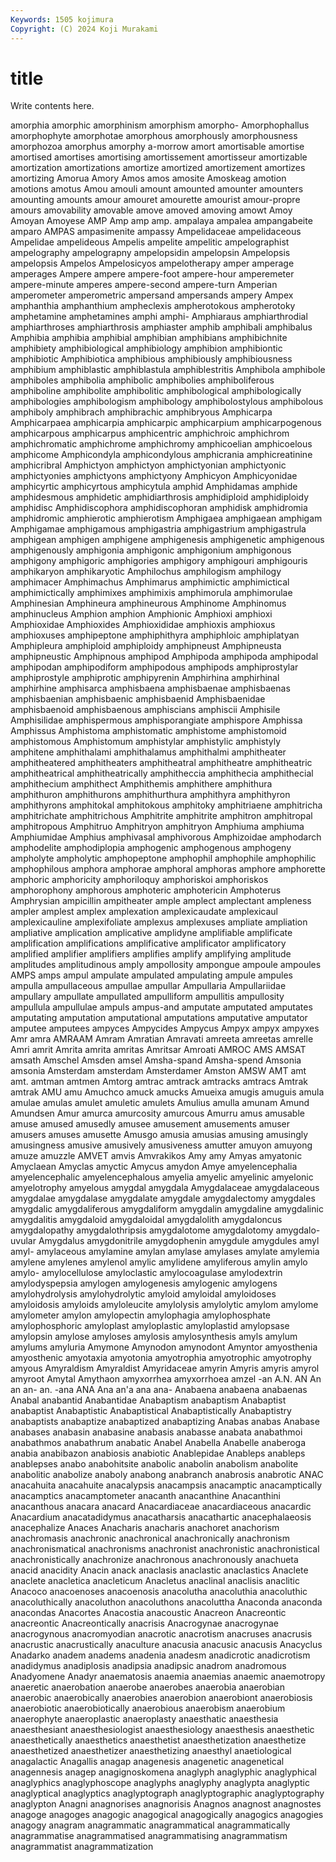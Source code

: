 ```yaml
---
Keywords: 1505 kojimura
Copyright: (C) 2024 Koji Murakami
---
```


# title

Write contents here.




amorphia amorphic amorphinism amorphism amorpho- Amorphophallus amorphophyte amorphotae amorphous amorphously
amorphousness amorphozoa amorphus amorphy a-morrow amort amortisable amortise amortised amortises
amortising amortissement amortisseur amortizable amortization amortizations amortize amortized amortizement amortizes
amortizing Amorua Amory Amos amos amosite Amoskeag amotion amotions amotus
Amou amouli amount amounted amounter amounters amounting amounts amour amouret
amourette amourist amour-propre amours amovability amovable amove amoved amoving amowt
Amoy Amoyan Amoyese AMP Amp amp amp. ampalaya ampalea ampangabeite
amparo AMPAS ampasimenite ampassy Ampelidaceae ampelidaceous Ampelidae ampelideous Ampelis ampelite
ampelitic ampelographist ampelography ampelograpny ampelopsidin ampelopsin Ampelopsis ampelopsis Ampelos Ampelosicyos
ampelotherapy amper amperage amperages Ampere ampere ampere-foot ampere-hour amperemeter ampere-minute
amperes ampere-second ampere-turn Amperian amperometer amperometric ampersand ampersands ampery Ampex
amphanthia amphanthium ampheclexis ampherotokous ampherotoky amphetamine amphetamines amphi amphi- Amphiaraus
amphiarthrodial amphiarthroses amphiarthrosis amphiaster amphib amphibali amphibalus Amphibia amphibia amphibial
amphibian amphibians amphibichnite amphibiety amphibiological amphibiology amphibion amphibiontic amphibiotic Amphibiotica
amphibious amphibiously amphibiousness amphibium amphiblastic amphiblastula amphiblestritis Amphibola amphibole amphiboles
amphibolia amphibolic amphibolies amphiboliferous amphiboline amphibolite amphibolitic amphibological amphibologically amphibologies
amphibologism amphibology amphibolostylous amphibolous amphiboly amphibrach amphibrachic amphibryous Amphicarpa Amphicarpaea
amphicarpia amphicarpic amphicarpium amphicarpogenous amphicarpous amphicarpus amphicentric amphichroic amphichrom amphichromatic
amphichrome amphichromy amphicoelian amphicoelous amphicome Amphicondyla amphicondylous amphicrania amphicreatinine amphicribral
Amphictyon amphictyon amphictyonian amphictyonic amphictyonies amphictyons amphictyony Amphicyon Amphicyonidae amphicyrtic
amphicyrtous amphicytula amphid Amphidamas amphide amphidesmous amphidetic amphidiarthrosis amphidiploid amphidiploidy
amphidisc Amphidiscophora amphidiscophoran amphidisk amphidromia amphidromic amphierotic amphierotism Amphigaea amphigaean
amphigam Amphigamae amphigamous amphigastria amphigastrium amphigastrula amphigean amphigen amphigene amphigenesis
amphigenetic amphigenous amphigenously amphigonia amphigonic amphigonium amphigonous amphigony amphigoric amphigories
amphigory amphigouri amphigouris amphikaryon amphikaryotic Amphilochus amphilogism amphilogy amphimacer Amphimachus
Amphimarus amphimictic amphimictical amphimictically amphimixes amphimixis amphimorula amphimorulae Amphinesian Amphineura
amphineurous Amphinome Amphinomus amphinucleus Amphion amphion Amphionic Amphioxi amphioxi Amphioxidae
Amphioxides Amphioxididae amphioxis amphioxus amphioxuses amphipeptone amphiphithyra amphiphloic amphiplatyan Amphipleura
amphiploid amphiploidy amphipneust Amphipneusta amphipneustic Amphipnous amphipod Amphipoda amphipoda amphipodal
amphipodan amphipodiform amphipodous amphipods amphiprostylar amphiprostyle amphiprotic amphipyrenin Amphirhina amphirhinal
amphirhine amphisarca amphisbaena amphisbaenae amphisbaenas amphisbaenian amphisbaenic amphisbaenid Amphisbaenidae amphisbaenoid
amphisbaenous amphiscians amphiscii Amphisile Amphisilidae amphispermous amphisporangiate amphispore Amphissa Amphissus
Amphistoma amphistomatic amphistome amphistomoid amphistomous Amphistomum amphistylar amphistylic amphistyly amphitene
amphithalami amphithalamus amphithalmi amphitheater amphitheatered amphitheaters amphitheatral amphitheatre amphitheatric amphitheatrical
amphitheatrically amphitheccia amphithecia amphithecial amphithecium amphithect Amphithemis amphithere amphithura amphithuron
amphithurons amphithurthura amphithyra amphithyron amphithyrons amphitokal amphitokous amphitoky amphitriaene amphitricha
amphitrichate amphitrichous Amphitrite amphitrite amphitron amphitropal amphitropous Amphitruo Amphitryon amphitryon
Amphiuma amphiuma Amphiumidae Amphius amphivasal amphivorous Amphizoidae amphodarch amphodelite amphodiplopia
amphogenic amphogenous amphogeny ampholyte ampholytic amphopeptone amphophil amphophile amphophilic amphophilous
amphora amphorae amphoral amphoras amphore amphorette amphoric amphoricity amphoriloquy amphoriskoi
amphoriskos amphorophony amphorous amphoteric amphotericin Amphoterus Amphrysian ampicillin ampitheater ample
amplect amplectant ampleness ampler amplest amplex amplexation amplexicaudate amplexicaul amplexicauline
amplexifoliate amplexus amplexuses ampliate ampliation ampliative amplication amplicative amplidyne amplifiable
amplificate amplification amplifications amplificative amplificator amplificatory amplified amplifier amplifiers amplifies
amplify amplifying amplitude amplitudes amplitudinous amply ampollosity ampongue ampoule ampoules
AMPS amps ampul ampulate ampulated ampulating ampule ampules ampulla ampullaceous
ampullae ampullar Ampullaria Ampullariidae ampullary ampullate ampullated ampulliform ampullitis ampullosity
ampullula ampullulae ampuls ampus-and amputate amputated amputates amputating amputation amputational
amputations amputative amputator amputee amputees ampyces Ampycides Ampycus Ampyx ampyx
ampyxes Amr amra AMRAAM Amram Amratian Amravati amreeta amreetas amrelle
Amri amrit Amrita amrita amritas Amritsar Amroati AMROC AMS AMSAT
amsath Amschel Amsden amsel Amsha-spand Amsha-spend Amsonia amsonia Amsterdam amsterdam
Amsterdamer Amston AMSW AMT amt amt. amtman amtmen Amtorg amtrac
amtrack amtracks amtracs Amtrak amtrak AMU amu Amuchco amuck amucks
Amueixa amugis amuguis amula amulae amulas amulet amuletic amulets Amulius
amulla amunam Amund Amundsen Amur amurca amurcosity amurcous Amurru amus
amusable amuse amused amusedly amusee amusement amusements amuser amusers amuses
amusette Amusgo amusia amusias amusing amusingly amusingness amusive amusively amusiveness
amutter amuyon amuyong amuze amuzzle AMVET amvis Amvrakikos Amy amy
Amyas amyatonic Amyclaean Amyclas amyctic Amycus amydon Amye amyelencephalia amyelencephalic
amyelencephalous amyelia amyelic amyelinic amyelonic amyelotrophy amyelous amygdal amygdala Amygdalaceae
amygdalaceous amygdalae amygdalase amygdalate amygdale amygdalectomy amygdales amygdalic amygdaliferous amygdaliform
amygdalin amygdaline amygdalinic amygdalitis amygdaloid amygdaloidal amygdalolith amygdaloncus amygdalopathy amygdalothripsis
amygdalotome amygdalotomy amygdalo-uvular Amygdalus amygdonitrile amygdophenin amygdule amygdules amyl amyl-
amylaceous amylamine amylan amylase amylases amylate amylemia amylene amylenes amylenol
amylic amylidene amyliferous amylin amylo amylo- amylocellulose amyloclastic amylocoagulase amylodextrin
amylodyspepsia amylogen amylogenesis amylogenic amylogens amylohydrolysis amylohydrolytic amyloid amyloidal amyloidoses
amyloidosis amyloids amyloleucite amylolysis amylolytic amylom amylome amylometer amylon amylopectin
amylophagia amylophosphate amylophosphoric amyloplast amyloplastic amyloplastid amylopsase amylopsin amylose amyloses
amylosis amylosynthesis amyls amylum amylums amyluria Amymone Amynodon amynodont Amyntor
amyosthenia amyosthenic amyotaxia amyotonia amyotrophia amyotrophic amyotrophy amyous Amyraldism Amyraldist
Amyridaceae amyrin Amyris amyris amyrol amyroot Amytal Amythaon amyxorrhea amyxorrhoea
amzel -an A.N. AN An an an- an. -ana ANA
Ana an'a ana ana- Anabaena anabaena anabaenas Anabal anabantid Anabantidae
Anabaptism anabaptism Anabaptist anabaptist Anabaptistic Anabaptistical Anabaptistically Anabaptistry anabaptists anabaptize
anabaptized anabaptizing Anabas anabas Anabase anabases anabasin anabasine anabasis anabasse
anabata anabathmoi anabathmos anabathrum anabatic Anabel Anabella Anabelle anaberoga anabia
anabibazon anabiosis anabiotic Anablepidae Anableps anableps anablepses anabo anabohitsite anabolic
anabolin anabolism anabolite anabolitic anabolize anaboly anabong anabranch anabrosis anabrotic
ANAC anacahuita anacahuite anacalypsis anacampsis anacamptic anacamptically anacamptics anacamptometer anacanth
anacanthine Anacanthini anacanthous anacara anacard Anacardiaceae anacardiaceous anacardic Anacardium anacatadidymus
anacatharsis anacathartic anacephalaeosis anacephalize Anaces Anacharis anacharis anachoret anachorism anachromasis
anachronic anachronical anachronically anachronism anachronismatical anachronisms anachronist anachronistic anachronistical anachronistically
anachronize anachronous anachronously anachueta anacid anacidity Anacin anack anaclasis anaclastic
anaclastics Anaclete anaclete anacletica anacleticum Anacletus anaclinal anaclisis anaclitic Anacoco
anacoenoses anacoenosis anacolutha anacoluthia anacoluthic anacoluthically anacoluthon anacoluthons anacoluttha Anaconda
anaconda anacondas Anacortes Anacostia anacoustic Anacreon Anacreontic anacreontic Anacreontically anacrisis
Anacrogynae anacrogynae anacrogynous anacromyodian anacrotic anacrotism anacruses anacrusis anacrustic anacrustically
anaculture anacusia anacusic anacusis Anacyclus Anadarko anadem anadems anadenia anadesm
anadicrotic anadicrotism anadidymus anadiplosis anadipsia anadipsic anadrom anadromous Anadyomene Anadyr
anaematosis anaemia anaemias anaemic anaemotropy anaeretic anaerobation anaerobe anaerobes anaerobia
anaerobian anaerobic anaerobically anaerobies anaerobion anaerobiont anaerobiosis anaerobiotic anaerobiotically anaerobious
anaerobism anaerobium anaerophyte anaeroplastic anaeroplasty anaesthatic anaesthesia anaesthesiant anaesthesiologist anaesthesiology
anaesthesis anaesthetic anaesthetically anaesthetics anaesthetist anaesthetization anaesthetize anaesthetized anaesthetizer anaesthetizing
anaesthyl anaetiological anagalactic Anagallis anagap anagenesis anagenetic anagenetical anagennesis anagep
anagignoskomena anaglyph anaglyphic anaglyphical anaglyphics anaglyphoscope anaglyphs anaglyphy anaglypta anaglyptic
anaglyptical anaglyptics anaglyptograph anaglyptographic anaglyptography anaglypton Anagni anagnorises anagnorisis Anagnos
anagnost anagnostes anagoge anagoges anagogic anagogical anagogically anagogics anagogies anagogy
anagram anagrammatic anagrammatical anagrammatically anagrammatise anagrammatised anagrammatising anagrammatism anagrammatist anagrammatization
